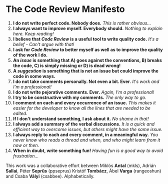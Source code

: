 # The Code Review Manifesto

1. **I do not write perfect code. Nobody does.** _This is rather obvious..._
2. **I always want to improve myself. Everybody should.** _Nothing to explain here. Keep reading!_
3. **I believe that _Code Review_ is a useful tool to write quality code.** _It's a belief - Can't argue with that!_
4. **I ask for _Code Review_ to better myself as well as to improve the quality of the work I do.**
5. **An _issue_ is something that A) goes against the conventions, B) breaks the code, C) is simply missing or D) is dead wrong!**
6. **A _suggestion_ is something that is not an issue but could improve the code in some ways.**
7. **I do not take comments personally. Not even a bit. Ever.** _It's work and I'm a professional!_
8. **I do not write pejorative comments. Ever.** _Again, I'm a professional!_
9. **I try to be constructive with my comments.** _The only way to go._
10. **I comment on each and every occurrence of an issue.** _This makes it easier for the developer to know all the lines that are needed to be edited._
11. **If I don't understand something, I ask about it.** _No shame in that!_
12. **I always add a summary of the verbal discussions.** _It is a quick and efficient way to overcome issues, but others might have the same issue._
13. **I always reply to each and every comment, in a meaningful way.** _You never know who reads a thread and when, and who might learn from it now or then._
14. **When in doubt, write something fun!** _Having fun is a good way to avoid frustration..._

This work was a collaborative effort between Miklós **Antal** (mkls), Adrián **Sallai**, Péter **Seprűs** (ppseprus) Kristóf **Tombácz**, Ábel **Varga** (rangeoshun) and Csaba **Vályi** (csabbee). Alphabetically.